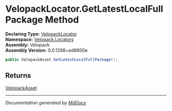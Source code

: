 ﻿<!--  
  <auto-generated>   
    The contents of this file were generated by a tool.  
    Changes to this file may be list if the file is regenerated  
  </auto-generated>   
-->

# VelopackLocator.GetLatestLocalFullPackage Method

**Declaring Type:** [VelopackLocator](../index.md)  
**Namespace:** [Velopack.Locators](../../index.md)  
**Assembly:** Velopack  
**Assembly Version:** 0.0.1298+ed8600e

```csharp
public VelopackAsset GetLatestLocalFullPackage();
```

## Returns

[VelopackAsset](../../../VelopackAsset/index.md)

___

*Documentation generated by [MdDocs](https://github.com/ap0llo/mddocs)*
